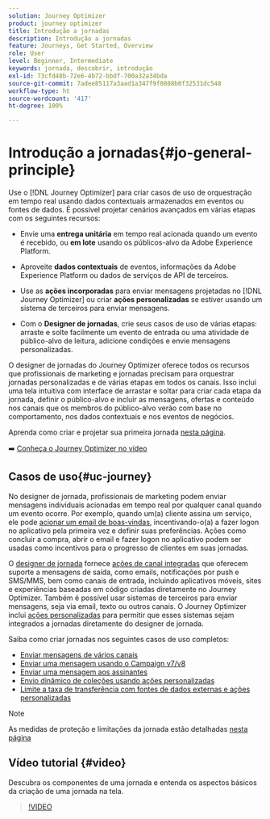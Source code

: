 ```yaml
---
solution: Journey Optimizer
product: journey optimizer
title: Introdução a jornadas
description: Introdução a jornadas
feature: Journeys, Get Started, Overview
role: User
level: Beginner, Intermediate
keywords: jornada, descobrir, introdução
exl-id: 73cfd48b-72e6-4b72-bbdf-700a32a34bda
source-git-commit: 7adee85117a3aad1a347f9f0808b0f32531dc548
workflow-type: ht
source-wordcount: '417'
ht-degree: 100%

---
```



# Introdução a jornadas{#jo-general-principle}

Use o [!DNL Journey Optimizer] para criar casos de uso de orquestração em tempo real usando dados contextuais armazenados em eventos ou fontes de dados. É possível projetar cenários avançados em várias etapas com os seguintes recursos:

* Envie uma **entrega unitária** em tempo real acionada quando um evento é recebido, ou **em lote** usando os públicos-alvo da Adobe Experience Platform.

* Aproveite **dados contextuais** de eventos, informações da Adobe Experience Platform ou dados de serviços de API de terceiros.

* Use as **ações incorporadas** para enviar mensagens projetadas no [!DNL Journey Optimizer] ou criar **ações personalizadas** se estiver usando um sistema de terceiros para enviar mensagens.

* Com o **Designer de jornadas**, crie seus casos de uso de várias etapas: arraste e solte facilmente um evento de entrada ou uma atividade de público-alvo de leitura, adicione condições e envie mensagens personalizadas.

O designer de jornadas do Journey Optimizer oferece todos os recursos que profissionais de marketing e jornadas precisam para orquestrar jornadas personalizadas e de várias etapas em todos os canais. Isso inclui uma tela intuitiva com interface de arrastar e soltar para criar cada etapa da jornada, definir o público-alvo e incluir as mensagens, ofertas e conteúdo nos canais que os membros do público-alvo verão com base no comportamento, nos dados contextuais e nos eventos de negócios.

Aprenda como criar e projetar sua primeira jornada [nesta página](journey-gs.md).

➡️ [Conheça o Journey Optimizer no vídeo](#video)

## Casos de uso{#uc-journey}

No designer de jornada, profissionais de marketing podem enviar mensagens individuais acionadas em tempo real por qualquer canal quando um evento ocorre. Por exemplo, quando um(a) cliente assina um serviço, ele pode [acionar um email de boas-vindas](message-to-subscribers-uc.md), incentivando-o(a) a fazer logon no aplicativo pela primeira vez e definir suas preferências. Ações como concluir a compra, abrir o email e fazer logon no aplicativo podem ser usadas como incentivos para o progresso de clientes em suas jornadas.

O [designer de jornada](using-the-journey-designer.md) fornece [ações de canal integradas](journeys-message.md) que oferecem suporte a mensagens de saída, como emails, notificações por push e SMS/MMS, bem como canais de entrada, incluindo aplicativos móveis, sites e experiências baseadas em código criadas diretamente no Journey Optimizer. Também é possível usar sistemas de terceiros para enviar mensagens, seja via email, texto ou outros canais. O Journey Optimizer inclui [ações personalizadas](using-custom-actions.md) para permitir que esses sistemas sejam integrados a jornadas diretamente do designer de jornada.

Saiba como criar jornadas nos seguintes casos de uso completos:

* [Enviar mensagens de vários canais](journeys-uc.md)
* [Enviar uma mensagem usando o Campaign v7/v8](ajo-ac.md)
* [Enviar uma mensagem aos assinantes](message-to-subscribers-uc.md)
* [Envio dinâmico de coleções usando ações personalizadas](collections.md)
* [Limite a taxa de transferência com fontes de dados externas e ações personalizadas](limit-throughput.md)

>[!NOTE]
>
>As medidas de proteção e limitações da jornada estão detalhadas [nesta página](../start/guardrails.md)

## Vídeo tutorial {#video}

Descubra os componentes de uma jornada e entenda os aspectos básicos da criação de uma jornada na tela.

>[!VIDEO](https://video.tv.adobe.com/v/3424996?quality=12)
